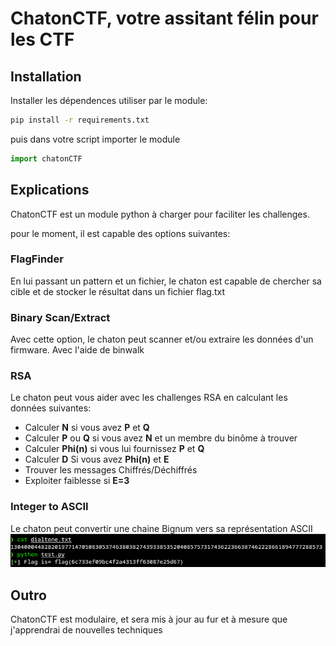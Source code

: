 # ChatonCTF, votre assitant félin pour les CTF

## Installation

Installer les dépendences utiliser par le module:

```bash
pip install -r requirements.txt
```

puis dans votre script importer le module

```python
import chatonCTF
```

## Explications

ChatonCTF est un module python à charger pour faciliter les challenges.

pour le moment, il est capable des options suivantes:

### FlagFinder

En lui passant un pattern et un fichier, le chaton est capable de chercher sa cible et de stocker le résultat dans un fichier flag.txt

### Binary Scan/Extract

Avec cette option, le chaton peut scanner et/ou extraire les données d'un firmware.
Avec l'aide de binwalk

### RSA

Le chaton peut vous aider avec les challenges RSA en calculant les données suivantes:

- Calculer **N** si vous avez **P** et **Q**
- Calculer **P** ou **Q** si vous avez **N** et un membre du binôme à trouver
- Calculer **Phi(n)** si vous lui fournissez **P** et **Q**
- Calculer **D** Si vous avez **Phi(n)** et **E**
- Trouver les messages Chiffrés/Déchiffrés
- Exploiter faiblesse si **E=3** 

### Integer to ASCII

Le chaton peut convertir une chaine Bignum vers sa représentation ASCII
![INTtoASCII](./IMG/INTtoASCII.png)

## Outro

ChatonCTF est modulaire, et sera mis à jour au fur et à mesure que j'apprendrai de nouvelles techniques
